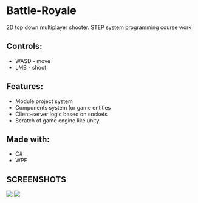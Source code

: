 # Battle-Royale
2D top down multiplayer shooter. STEP system programming course work

## Controls:
 * WASD - move
 * LMB - shoot

## Features:
 * Module project system
 * Components system for game entities
 * Client-server logic based on sockets
 * Scratch of game engine like unity
 
## Made with:
 * С#
 * WPF

## SCREENSHOTS
![](readme/img1.jpg)
![](readme/img2.jpg)
